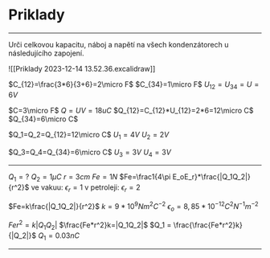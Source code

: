 # Priklady

---

Urči celkovou kapacitu, náboj a napětí na všech kondenzátorech u následujícího zapojení.

![[Priklady 2023-12-14 13.52.36.excalidraw]]

$C_{12}=\frac{3*6}{3+6}=2\micro F$
$C_{34}=1\micro F$
$U_{12}=U_{34}=U=6V$

$C=3\micro F$
$Q=UV=18uC$
$Q_{12}=C_{12}*U_{12}=2*6=12\micro C$
$Q_{34}=6\micro C$

$Q_1=Q_2=Q_{12}=12\micro C$
$U_1=4V$
$U_2=2V$

$Q_3=Q_4=Q_{34}=6\micro C$
$U_3=3V$
$U_4=3V$

---

$Q_1=?$
$Q_2=1\mu C$
$r=3cm$
$Fe=1N$
$Fe=\frac1{4\pi E_oE_r}*\frac{|Q_1Q_2|}{r^2}$
ve vakuu: $\epsilon_r=1$
v petroleji: $\epsilon_r=2$

$Fe=k\frac{|Q_1Q_2|}{r^2}$
$k=9*10^9Nm^2C^{-2}$
$\epsilon_o=8,85*10^{-12}C^2N^{-1}m^{-2}$

$Fe r^2=k|Q_1Q_2|$
$\frac{Fe*r^2}k=|Q_1Q_2|$
$Q_1 = \frac{\frac{Fe*r^2}k}{|Q_2|}$
$Q_1=0.03nC$

---

